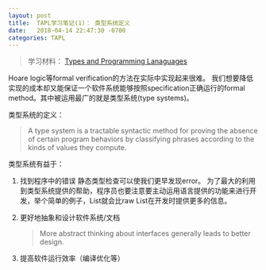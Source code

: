 ```yaml
---
layout: post
title:  TAPL学习笔记(1)： 类型系统定义
date:   2018-04-14 22:47:30 -0700
categories: TAPL
---
```


> 学习材料： [Types and Programming Lanaguages][1]

Hoare logic等formal verification的方法在实际中实现起来很难。
我们想要降低实现的成本却又能保证一个软件系统能够按照specification正确运行的formal method。其中被运用最广的就是类型系统(type systems)。

类型系统的定义：

> A type system is a tractable syntactic method for proving the absence of certain program behaviors by classifying phrases according to the kinds of values they compute.

类型系统有益于：
1. 找到程序中的错误
    静态类型检查可以使我们更早发现error。
    为了最大的利用到类型系统提供的帮助，程序员也要注意要主动运用语言提供的功能来进行开发，举个简单的例子，List<String>就会比raw List在开发时提供更多的信息。
2. 更好地抽象和设计软件系统/文档

    > More abstract thinking about interfaces generally leads to better design.

3. 提高软件运行效率（编译优化等）


[1]: https://www.cis.upenn.edu/~bcpierce/tapl/